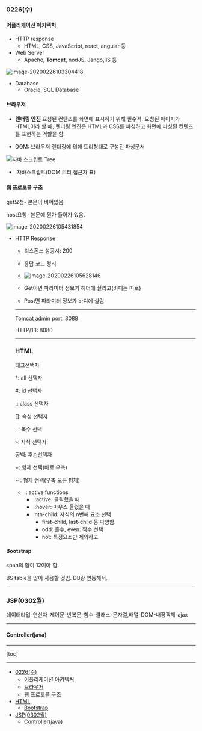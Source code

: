### 0226(수)

#### 어플리케이션 아키텍처

- HTTP response
  - HTML, CSS, JavaScript, react, angular 등
- Web Server
  - Apache, **Tomcat**, nodJS, Jango,IIS 등

![image-20200226103304418](C:\Users\user\AppData\Roaming\Typora\typora-user-images\image-20200226103304418.png)

- Database
  - Oracle, SQL Database

#### 브라우저

- **렌더링 엔진**
  요청된 컨텐츠를 화면에 표시하기 위해 필수적. 요청된 페이지가 HTML이라 할 때, 렌더링 엔진은 HTML과 CSS를 파싱하고 화면에 파싱된 컨텐츠를 표현하는 역할을 함.

- DOM: 브라우저 렌더링에 의해 트리형태로 구성된 파싱문서

![자바 스크립트 Tree](C:\Users\user\AppData\Roaming\Typora\typora-user-images\image-20200226104545552.png)

- ​	자바스크립트(DOM 트리 접근자 표)

#### 웹 프로토콜 구조

get요청- 본문이 비어있음

host요청- 본문에 뭔가 들어가 있음.

![image-20200226105431854](C:\Users\user\AppData\Roaming\Typora\typora-user-images\image-20200226105431854.png)

- HTTP Response

  - 리스폰스 성공시: 200
  - 응답 코드 정리
  - ![image-20200226105628146](C:\Users\user\AppData\Roaming\Typora\typora-user-images\image-20200226105628146.png)

  - Get이면 파라미터 정보가 헤더에 실리고(바디는 따로)
  - Post면 파라미터 정보가 바디에 실림

  ---

  Tomcat admin port: 8088

  HTTP/1.1: 8080

  ---

  ### HTML

  태그선택자

  *: all 선택자

  #: id 선택자

  .: class 선택자

  []: 속성 선택자

  , : 복수 선택

  `>`: 자식 선택자

  공백: 후손선택자

  +: 형제 선택(바로 우측)

  ~ : 형제 선택(우측 모든 형제)

  - :: active functions
    - ::active: 클릭했을 때
    - ::hover: 마우스 올렸을 때
    - :nth-child: 자식의 n번째 요소 선택
      - first-child, last-child 등 다양함.
      - odd: 홀수, even: 짝수 선택
      - not: 특정요소만 제외하고

#### Bootstrap

span의 합이 12여야 함.

BS table을 많이 사용할 것임. DB랑 연동해서.

---

### JSP(0302월)

데이터타입-연산자-제어문-반복문-함수-클래스-문자열,배열-DOM-내장객체-ajax

---

#### Controller(java)










---
[toc]	

---

- [0226(수)](#0226%ec%88%98)
  - [어플리케이션 아키텍처](#%ec%96%b4%ed%94%8c%eb%a6%ac%ec%bc%80%ec%9d%b4%ec%85%98-%ec%95%84%ed%82%a4%ed%85%8d%ec%b2%98)
  - [브라우저](#%eb%b8%8c%eb%9d%bc%ec%9a%b0%ec%a0%80)
  - [웹 프로토콜 구조](#%ec%9b%b9-%ed%94%84%eb%a1%9c%ed%86%a0%ec%bd%9c-%ea%b5%ac%ec%a1%b0)
- [HTML](#html)
  - [Bootstrap](#bootstrap)
- [JSP(0302월)](#jsp0302%ec%9b%94)
  - [Controller(java)](#controllerjava)






